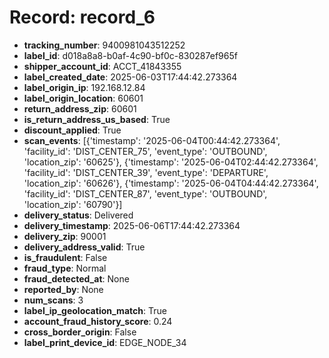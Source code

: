 # Record: record_6

- **tracking_number**: 9400981043512252
- **label_id**: d018a8a8-b0af-4c90-bf0c-830287ef965f
- **shipper_account_id**: ACCT_41843355
- **label_created_date**: 2025-06-03T17:44:42.273364
- **label_origin_ip**: 192.168.12.84
- **label_origin_location**: 60601
- **return_address_zip**: 60601
- **is_return_address_us_based**: True
- **discount_applied**: True
- **scan_events**: [{'timestamp': '2025-06-04T00:44:42.273364', 'facility_id': 'DIST_CENTER_75', 'event_type': 'OUTBOUND', 'location_zip': '60625'}, {'timestamp': '2025-06-04T02:44:42.273364', 'facility_id': 'DIST_CENTER_39', 'event_type': 'DEPARTURE', 'location_zip': '60626'}, {'timestamp': '2025-06-04T04:44:42.273364', 'facility_id': 'DIST_CENTER_87', 'event_type': 'OUTBOUND', 'location_zip': '60790'}]
- **delivery_status**: Delivered
- **delivery_timestamp**: 2025-06-06T17:44:42.273364
- **delivery_zip**: 90001
- **delivery_address_valid**: True
- **is_fraudulent**: False
- **fraud_type**: Normal
- **fraud_detected_at**: None
- **reported_by**: None
- **num_scans**: 3
- **label_ip_geolocation_match**: True
- **account_fraud_history_score**: 0.24
- **cross_border_origin**: False
- **label_print_device_id**: EDGE_NODE_34